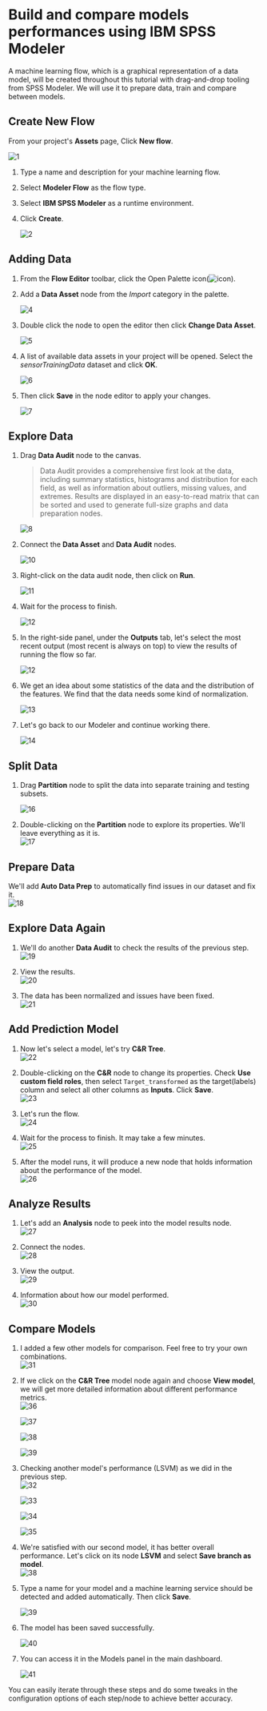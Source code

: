 # Build and compare models performances using IBM SPSS Modeler

A machine learning flow, which is a graphical representation of a data model, will be created throughout this tutorial with drag-and-drop tooling from SPSS Modeler. We will use it to prepare data, train and compare between models.

## Create New Flow
From your project's **Assets** page, Click **New flow**.

  ![1](https://github.com/xnorax/watson-studio-journey/blob/master/03-PredictiveMaintenanceFlow/imgs/1.jpg?raw=true)

1. Type a name and description for your machine learning flow.
2. Select **Modeler Flow** as the flow type.
3. Select **IBM SPSS Modeler** as a runtime environment.
4. Click **Create**.

    ![2](https://github.com/xnorax/watson-studio-journey/blob/master/03-PredictiveMaintenanceFlow/imgs/2.jpg?raw=true)

## Adding Data
1. From the **Flow Editor** toolbar, click the Open Palette icon(![icon](https://github.com/xnorax/watson-studio-journey/blob/master/03-PredictiveMaintenanceFlow/imgs/open_palette.png?raw=true)).
2. Add a **Data Asset** node from the *Import* category in the palette.

    ![4](https://github.com/xnorax/watson-studio-journey/blob/master/03-PredictiveMaintenanceFlow/imgs/4.jpg?raw=true)

3. Double click the node to open the editor then click **Change Data Asset**.

    ![5](https://github.com/xnorax/watson-studio-journey/blob/master/03-PredictiveMaintenanceFlow/imgs/5.jpg?raw=true)

4. A list of available data assets in your project will be opened. Select the *sensorTrainingData* dataset and click **OK**.

      ![6](https://github.com/xnorax/watson-studio-journey/blob/master/03-PredictiveMaintenanceFlow/imgs/6.jpg?raw=true)

7. Then click **Save** in the node editor to apply your changes.

    ![7](https://github.com/xnorax/watson-studio-journey/blob/master/03-PredictiveMaintenanceFlow/imgs/7.jpg?raw=true)

## Explore Data
1. Drag **Data Audit** node to the canvas.

    > Data Audit provides a comprehensive first look at the data, including summary statistics, histograms and distribution for each field, as well as information about outliers, missing values, and extremes. Results are displayed in an easy-to-read matrix that can be sorted and used to generate full-size graphs and data preparation nodes.

    ![8](https://github.com/xnorax/watson-studio-journey/blob/master/03-PredictiveMaintenanceFlow/imgs/8.jpg?raw=true)

2. Connect the **Data Asset** and **Data Audit** nodes.  

    ![10](https://github.com/xnorax/watson-studio-journey/blob/master/03-PredictiveMaintenanceFlow/imgs/9.jpg?raw=true)

3. Right-click on the data audit node, then click on **Run**.  

    ![11](https://github.com/xnorax/watson-studio-journey/blob/master/03-PredictiveMaintenanceFlow/imgs/10.jpg?raw=true)

4. Wait for the process to finish.  

    ![12](https://github.com/xnorax/watson-studio-journey/blob/master/03-PredictiveMaintenanceFlow/imgs/11.jpg?raw=true)

5. In the right-side panel, under the **Outputs** tab, let's select the most recent output (most recent is always on top) to view the results of running the flow so far.  

    ![12](https://github.com/xnorax/watson-studio-journey/blob/master/03-PredictiveMaintenanceFlow/imgs/12.jpg?raw=true)

6. We get an idea about some statistics of the data and the distribution of the features. We find that the data needs some kind of normalization.  

    ![13](https://github.com/xnorax/watson-studio-journey/blob/master/03-PredictiveMaintenanceFlow/imgs/13.jpg?raw=true)

7. Let's go back to our Modeler and continue working there.  

    ![14](https://github.com/xnorax/watson-studio-journey/blob/master/03-PredictiveMaintenanceFlow/imgs/14.jpg?raw=true)

## Split Data
1. Drag **Partition** node to split the data into separate training and testing subsets.

    ![16](https://github.com/xnorax/watson-studio-journey/blob/master/03-PredictiveMaintenanceFlow/imgs/15.jpg?raw=true)

2. Double-clicking on the **Partition** node to explore its properties. We'll leave everything as it is.  
![17](https://github.com/xnorax/watson-studio-journey/blob/master/03-PredictiveMaintenanceFlow/imgs/16.jpg?raw=true)

## Prepare Data
We'll add **Auto Data Prep** to automatically find issues in our dataset and fix it.  
![18](https://github.com/xnorax/watson-studio-journey/blob/master/03-PredictiveMaintenanceFlow/imgs/17.jpg?raw=true)

## Explore Data Again
1. We'll do another **Data Audit** to check the results of the previous step.  
![19](https://github.com/xnorax/watson-studio-journey/blob/master/03-PredictiveMaintenanceFlow/imgs/18.jpg?raw=true)

2. View the results.  
![20](https://github.com/xnorax/watson-studio-journey/blob/master/03-PredictiveMaintenanceFlow/imgs/19.jpg?raw=true)

3. The data has been normalized and issues have been fixed.  
![21](https://github.com/xnorax/watson-studio-journey/blob/master/03-PredictiveMaintenanceFlow/imgs/20.jpg?raw=true)

## Add Prediction Model
1. Now let's select a model, let's try **C&R Tree**.  
![22](https://github.com/xnorax/watson-studio-journey/blob/master/03-PredictiveMaintenanceFlow/imgs/21.jpg?raw=true)

2. Double-clicking on the **C&R** node to change its properties. Check **Use custom field roles**, then select `Target_transformed` as the target(labels) column and select all other columns as **Inputs**. Click **Save**.  
![23](https://github.com/xnorax/watson-studio-journey/blob/master/03-PredictiveMaintenanceFlow/imgs/22.jpg?raw=true)

3. Let's run the flow.  
![24](https://github.com/xnorax/watson-studio-journey/blob/master/03-PredictiveMaintenanceFlow/imgs/23.jpg?raw=true)

4. Wait for the process to finish. It may take a few minutes.  
![25](https://github.com/xnorax/watson-studio-journey/blob/master/03-PredictiveMaintenanceFlow/imgs/24.jpg?raw=true)

5. After the model runs, it will produce a new node that holds information about the performance of the model.  
![26](https://github.com/xnorax/watson-studio-journey/blob/master/03-PredictiveMaintenanceFlow/imgs/25.jpg?raw=true)

## Analyze Results
1. Let's add an **Analysis** node to peek into the model results node.  
![27](https://github.com/xnorax/watson-studio-journey/blob/master/03-PredictiveMaintenanceFlow/imgs/26.jpg?raw=true)

2. Connect the nodes.  
![28](https://github.com/xnorax/watson-studio-journey/blob/master/03-PredictiveMaintenanceFlow/imgs/27.jpg?raw=true)

3. View the output.  
![29](https://github.com/xnorax/watson-studio-journey/blob/master/03-PredictiveMaintenanceFlow/imgs/27.jpg?raw=true)

4. Information about how our model performed.  
![30](https://github.com/xnorax/watson-studio-journey/blob/master/03-PredictiveMaintenanceFlow/imgs/28.jpg?raw=true)

## Compare Models
1. I added a few other models for comparison. Feel free to try your own combinations.  
![31](https://github.com/xnorax/watson-studio-journey/blob/master/03-PredictiveMaintenanceFlow/imgs/29.jpg?raw=true)

2. If we click on the **C&R Tree** model node again and choose **View model**, we will get more detailed information about different performance metrics.  
![36](https://github.com/xnorax/watson-studio-journey/blob/master/03-PredictiveMaintenanceFlow/imgs/30.jpg?raw=true)

    ![37](https://github.com/xnorax/watson-studio-journey/blob/master/03-PredictiveMaintenanceFlow/imgs/31.jpg?raw=true)

    ![38](https://github.com/xnorax/watson-studio-journey/blob/master/03-PredictiveMaintenanceFlow/imgs/32.jpg?raw=true)

    ![39](https://github.com/xnorax/watson-studio-journey/blob/master/03-PredictiveMaintenanceFlow/imgs/33.jpg?raw=true)

3. Checking another model's performance (LSVM) as we did in the previous step.  
![32](https://github.com/xnorax/watson-studio-journey/blob/master/03-PredictiveMaintenanceFlow/imgs/34.jpg?raw=true)

    ![33](https://github.com/xnorax/watson-studio-journey/blob/master/03-PredictiveMaintenanceFlow/imgs/35.jpg?raw=true)

    ![34](https://github.com/xnorax/watson-studio-journey/blob/master/03-PredictiveMaintenanceFlow/imgs/36.jpg?raw=true)

    ![35](https://github.com/xnorax/watson-studio-journey/blob/master/03-PredictiveMaintenanceFlow/imgs/37.jpg?raw=true)

4. We're satisfied with our second model, it has better overall performance. Let's click on its node **LSVM** and select **Save branch as model**.  
![38](https://github.com/xnorax/watson-studio-journey/blob/master/03-PredictiveMaintenanceFlow/imgs/38.jpg?raw=true)

5. Type a name for your model and a machine learning service should be detected and added automatically. Then click **Save**.  

    ![39](https://github.com/xnorax/watson-studio-journey/blob/master/03-PredictiveMaintenanceFlow/imgs/39.jpg?raw=true)

6. The model has been saved successfully.  

    ![40](https://github.com/xnorax/watson-studio-journey/blob/master/03-PredictiveMaintenanceFlow/imgs/40.jpg?raw=true)

7. You can access it in the Models panel in the main dashboard.  

    ![41](https://github.com/xnorax/watson-studio-journey/blob/master/03-PredictiveMaintenanceFlow/imgs/41.jpg?raw=true)


You can easily iterate through these steps and do some tweaks in the configuration options of each step/node to achieve better accuracy.
